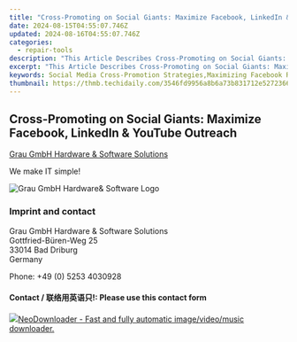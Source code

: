 ```yaml
---
title: "Cross-Promoting on Social Giants: Maximize Facebook, LinkedIn & YouTube Outreach"
date: 2024-08-15T04:55:07.746Z
updated: 2024-08-16T04:55:07.746Z
categories:
  - repair-tools
description: "This Article Describes Cross-Promoting on Social Giants: Maximize Facebook, LinkedIn & YouTube Outreach"
excerpt: "This Article Describes Cross-Promoting on Social Giants: Maximize Facebook, LinkedIn & YouTube Outreach"
keywords: Social Media Cross-Promotion Strategies,Maximizing Facebook Reach Throughout LinkedIn & YouTube,Optimizing Outreach Across Social Giants,Effective Content Sharing Between Facebook, LinkedIn, and YouTube,Cross-Promotion Best Practices for Major Social Media Sites,Leveraging Multiple Social Channels,cross promoting on social giants maximize facebook linkedin youtube outreach
thumbnail: https://thmb.techidaily.com/3546fd9956a8b6a73b831712e52723669b090c846a7d2596697ef888fa555dd7.jpg
---
```


## Cross-Promoting on Social Giants: Maximize Facebook, LinkedIn & YouTube Outreach

[Grau GmbH Hardware & Software Solutions](https://main.grauonline.de/)

We make IT simple!

![Grau GmbH Hardware& Software Logo](https://main.grauonline.de/wp-content/uploads/2021/05/output-onlinepngtools.png)

### Imprint and contact

 Grau GmbH Hardware & Software Solutions  
 Gottfried-Büren-Weg 25  
 33014 Bad Driburg  
 Germany

Phone: +49 (0) 5253 4030928

#### Contact / 联络用英语只!: Please use this contact form

<ins class="adsbygoogle"
     style="display:block"
     data-ad-format="autorelaxed"
     data-ad-client="ca-pub-7571918770474297"
     data-ad-slot="1223367746"></ins>



<ins class="adsbygoogle"
     style="display:block"
     data-ad-client="ca-pub-7571918770474297"
     data-ad-slot="8358498916"
     data-ad-format="auto"
     data-full-width-responsive="true"></ins>





<!-- affiliate ads begin -->
<a href="https://secure.2checkout.com/order/checkout.php?PRODS=4559731&QTY=1&AFFILIATE=108875&CART=1"><img src="http://www.neowise.com/images/nd-ss-w200.jpg" border="0">NeoDownloader - Fast and fully automatic image/video/music downloader. </a>
<!-- affiliate ads end -->